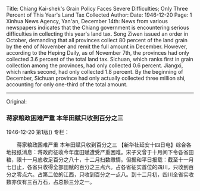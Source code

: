 Title: Chiang Kai-shek's Grain Policy Faces Severe Difficulties; Only Three Percent of This Year's Land Tax Collected
Author:
Date: 1946-12-20
Page: 1
Xinhua News Agency, Yan'an, December 14th: News from various newspapers indicates that the Chiang government is encountering serious difficulties in collecting this year's land tax. Song Ziwen issued an order in October, demanding that all provinces collect 80 percent of the land grain by the end of November and remit the full amount in December. However, according to the Heping Daily, as of November 7th, the provinces had only collected 3.6 percent of the total land tax. Sichuan, which ranks first in grain collection among the provinces, had only collected 0.6 percent. Jiangxi, which ranks second, had only collected 1.8 percent. By the beginning of December, Sichuan province had only actually collected three million shi, accounting for only one-third of the total amount.



<hr /> 

Original: 


### 蒋家粮政困难严重  本年田赋只收到百分之三

1946-12-20
第1版()
专栏：

　　蒋家粮政困难严重
    本年田赋只收到百分之三
    【新华社延安十四日电】综合各地报纸消息：蒋政府征收今年度田赋遭受严重困难。宋子文曾于十月间下令各省田粮，限十一月底收足百分之八十，十二月扫数缴情。但据和平日报载：截至十一月七日止，各省只收得全部田赋的百分之三点六。占各省征实首位的四川，只收到百分之零点六。占第二位的江西，只收到百分之一点八。到十二月初，四川全省实收数亦仅有三百万石，占总额三分之一。
